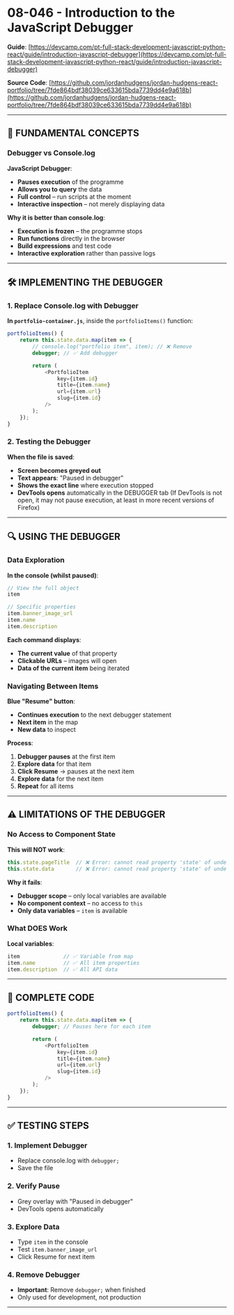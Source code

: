 # 08-046 - Introduction to the JavaScript Debugger

**Guide**: [https://devcamp.com/pt-full-stack-development-javascript-python-react/guide/introduction-javascript-debugger](https://devcamp.com/pt-full-stack-development-javascript-python-react/guide/introduction-javascript-debugger)

**Source Code**: [https://github.com/jordanhudgens/jordan-hudgens-react-portfolio/tree/7fde864bdf38039ce633615bda7739dd4e9a618b](https://github.com/jordanhudgens/jordan-hudgens-react-portfolio/tree/7fde864bdf38039ce633615bda7739dd4e9a618b)

---

## 🎯 FUNDAMENTAL CONCEPTS

### Debugger vs Console.log

**JavaScript Debugger**:

* **Pauses execution** of the programme
* **Allows you to query** the data
* **Full control** – run scripts at the moment
* **Interactive inspection** – not merely displaying data

**Why it is better than console.log**:

* **Execution is frozen** – the programme stops
* **Run functions** directly in the browser
* **Build expressions** and test code
* **Interactive exploration** rather than passive logs

---

## 🛠️ IMPLEMENTING THE DEBUGGER

### 1. Replace Console.log with Debugger

**In `portfolio-container.js`**, inside the `portfolioItems()` function:

```javascript
portfolioItems() {
    return this.state.data.map(item => {
        // console.log("portfolio item", item); // ❌ Remove
        debugger; // ✅ Add debugger

        return (
            <PortfolioItem
                key={item.id}
                title={item.name}
                url={item.url}
                slug={item.id}
            />
        );
    });
}
```

### 2. Testing the Debugger

**When the file is saved**:

* **Screen becomes greyed out**
* **Text appears**: "Paused in debugger"
* **Shows the exact line** where execution stopped
* **DevTools opens** automatically in the DEBUGGER tab (If DevTools is not open, it may not pause execution, at least in more recent versions of Firefox)

---

## 🔍 USING THE DEBUGGER

### Data Exploration

**In the console (whilst paused)**:

```javascript
// View the full object
item

// Specific properties
item.banner_image_url
item.name
item.description
```

**Each command displays**:

* **The current value** of that property
* **Clickable URLs** – images will open
* **Data of the current item** being iterated

### Navigating Between Items

**Blue "Resume" button**:

* **Continues execution** to the next debugger statement
* **Next item** in the map
* **New data** to inspect

**Process**:

1. **Debugger pauses** at the first item
2. **Explore data** for that item
3. **Click Resume** → pauses at the next item
4. **Explore data** for the next item
5. **Repeat** for all items

---

## ⚠️ LIMITATIONS OF THE DEBUGGER

### No Access to Component State

**This will NOT work**:

```javascript
this.state.pageTitle  // ❌ Error: cannot read property 'state' of undefined
this.state.data       // ❌ Error: cannot read property 'state' of undefined
```

**Why it fails**:

* **Debugger scope** – only local variables are available
* **No component context** – no access to `this`
* **Only data variables** – `item` is available

### What DOES Work

**Local variables**:

```javascript
item              // ✅ Variable from map
item.name         // ✅ All item properties
item.description  // ✅ All API data
```

---

## 🎯 COMPLETE CODE

```javascript
portfolioItems() {
    return this.state.data.map(item => {
        debugger; // Pauses here for each item

        return (
            <PortfolioItem
                key={item.id}
                title={item.name}
                url={item.url}
                slug={item.id}
            />
        );
    });
}
```

---

## ✅ TESTING STEPS

### 1. Implement Debugger

* Replace console.log with `debugger;`
* Save the file

### 2. Verify Pause

* Grey overlay with "Paused in debugger"
* DevTools opens automatically

### 3. Explore Data

* Type `item` in the console
* Test `item.banner_image_url`
* Click Resume for next item

### 4. Remove Debugger

* **Important**: Remove `debugger;` when finished
* Only used for development, not production

---
